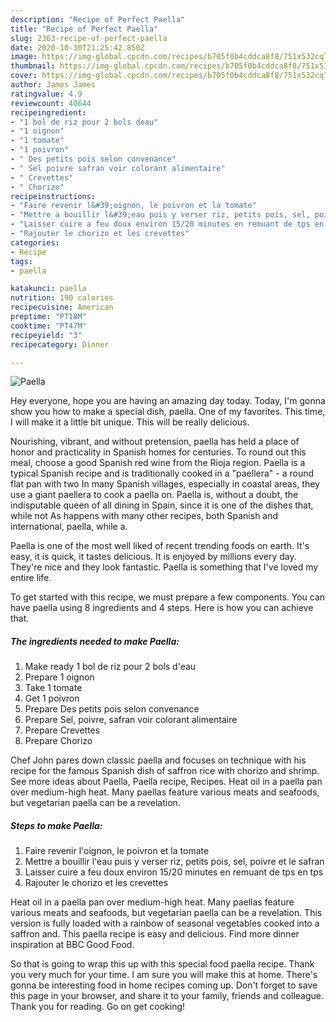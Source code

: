 ```yaml
---
description: "Recipe of Perfect Paella"
title: "Recipe of Perfect Paella"
slug: 2363-recipe-of-perfect-paella
date: 2020-10-30T21:25:42.850Z
image: https://img-global.cpcdn.com/recipes/b705f0b4cddca8f8/751x532cq70/paella-photo-principale-de-la-recette.jpg
thumbnail: https://img-global.cpcdn.com/recipes/b705f0b4cddca8f8/751x532cq70/paella-photo-principale-de-la-recette.jpg
cover: https://img-global.cpcdn.com/recipes/b705f0b4cddca8f8/751x532cq70/paella-photo-principale-de-la-recette.jpg
author: James James
ratingvalue: 4.9
reviewcount: 40644
recipeingredient:
- "1 bol de riz pour 2 bols deau"
- "1 oignon"
- "1 tomate"
- "1 poivron"
- " Des petits pois selon convenance"
- " Sel poivre safran voir colorant alimentaire"
- " Crevettes"
- " Chorizo"
recipeinstructions:
- "Faire revenir l&#39;oignon, le poivron et la tomate"
- "Mettre a bouillir l&#39;eau puis y verser riz, petits pois, sel, poivre et le safran"
- "Laisser cuire a feu doux environ 15/20 minutes en remuant de tps en tps"
- "Rajouter le chorizo et les crevettes"
categories:
- Recipe
tags:
- paella

katakunci: paella 
nutrition: 190 calories
recipecuisine: American
preptime: "PT18M"
cooktime: "PT47M"
recipeyield: "3"
recipecategory: Dinner

---
```



![Paella](https://img-global.cpcdn.com/recipes/b705f0b4cddca8f8/751x532cq70/paella-photo-principale-de-la-recette.jpg)

Hey everyone, hope you are having an amazing day today. Today, I'm gonna show you how to make a special dish, paella. One of my favorites. This time, I will make it a little bit unique. This will be really delicious.

Nourishing, vibrant, and without pretension, paella has held a place of honor and practicality in Spanish homes for centuries. To round out this meal, choose a good Spanish red wine from the Rioja region. Paella is a typical Spanish recipe and is traditionally cooked in a &#34;paellera&#34; - a round flat pan with two In many Spanish villages, especially in coastal areas, they use a giant paellera to cook a paella on. Paella is, without a doubt, the indisputable queen of all dining in Spain, since it is one of the dishes that, while not As happens with many other recipes, both Spanish and international, paella, while a.

Paella is one of the most well liked of recent trending foods on earth. It's easy, it is quick, it tastes delicious. It is enjoyed by millions every day. They're nice and they look fantastic. Paella is something that I've loved my entire life.


To get started with this recipe, we must prepare a few components. You can have paella using 8 ingredients and 4 steps. Here is how you can achieve that.

<!--inarticleads1-->

##### The ingredients needed to make Paella:

1. Make ready 1 bol de riz pour 2 bols d&#39;eau
1. Prepare 1 oignon
1. Take 1 tomate
1. Get 1 poivron
1. Prepare  Des petits pois selon convenance
1. Prepare  Sel, poivre, safran voir colorant alimentaire
1. Prepare  Crevettes
1. Prepare  Chorizo


Chef John pares down classic paella and focuses on technique with his recipe for the famous Spanish dish of saffron rice with chorizo and shrimp. See more ideas about Paella, Paella recipe, Recipes. Heat oil in a paella pan over medium-high heat. Many paellas feature various meats and seafoods, but vegetarian paella can be a revelation. 

<!--inarticleads2-->

##### Steps to make Paella:

1. Faire revenir l&#39;oignon, le poivron et la tomate
1. Mettre a bouillir l&#39;eau puis y verser riz, petits pois, sel, poivre et le safran
1. Laisser cuire a feu doux environ 15/20 minutes en remuant de tps en tps
1. Rajouter le chorizo et les crevettes


Heat oil in a paella pan over medium-high heat. Many paellas feature various meats and seafoods, but vegetarian paella can be a revelation. This version is fully loaded with a rainbow of seasonal vegetables cooked into a saffron and. This paella recipe is easy and delicious. Find more dinner inspiration at BBC Good Food. 

So that is going to wrap this up with this special food paella recipe. Thank you very much for your time. I am sure you will make this at home. There's gonna be interesting food in home recipes coming up. Don't forget to save this page in your browser, and share it to your family, friends and colleague. Thank you for reading. Go on get cooking!
